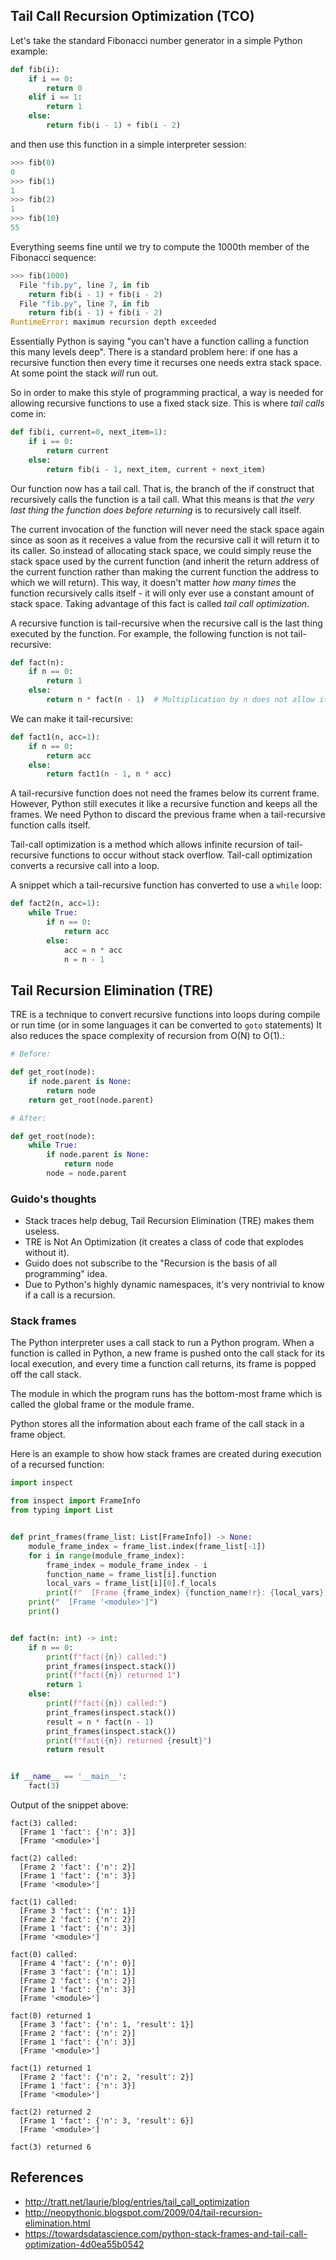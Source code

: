 ## Tail Call Recursion Optimization (TCO)

Let's take the standard Fibonacci number generator in a simple Python example:

```py
def fib(i):
    if i == 0:
        return 0
    elif i == 1:
        return 1
    else:
        return fib(i - 1) + fib(i - 2)
```

and then use this function in a simple interpreter session:

```py
>>> fib(0)
0
>>> fib(1)
1
>>> fib(2)
1
>>> fib(10)
55
```

Everything seems fine until we try to compute the 1000th member of the
Fibonacci sequence:

```py
>>> fib(1000)
  File "fib.py", line 7, in fib
    return fib(i - 1) + fib(i - 2)
  File "fib.py", line 7, in fib
    return fib(i - 1) + fib(i - 2)
RuntimeError: maximum recursion depth exceeded
```

Essentially Python is saying "you can't have a function calling a function this
many levels deep". There is a standard problem here: if one has a recursive
function then every time it recurses one needs extra stack space. At some point
the stack *will* run out.

So in order to make this style of programming practical, a way is needed for
allowing recursive functions to use a fixed stack size. This is where *tail
calls* come in:

```py
def fib(i, current=0, next_item=1):
    if i == 0:
        return current
    else:
        return fib(i - 1, next_item, current + next_item)
```

Our function now has a tail call. That is, the branch of the if construct that
recursively calls the function is a tail call. What this means is that *the very
last thing the function does before returning* is to recursively call itself.

The current invocation of the function will never need the stack space again
since as soon as it receives a value from the recursive call it will return it
to its caller. So instead of allocating stack space, we could simply reuse the
stack space used by the current function (and inherit the return address of the
current function rather than making the current function the address to which we
will return). This way, it doesn't matter *how many times* the function
recursively calls itself - it will only ever use a constant amount of stack
space. Taking advantage of this fact is called *tail call optimization*.

A recursive function is tail-recursive when the recursive call is the last thing
executed by the function. For example, the following function is not tail-recursive:

```py
def fact(n):
    if n == 0:
        return 1
    else:
        return n * fact(n - 1)  # Multiplication by n does not allow it to be tail-recursive.
```

We can make it tail-recursive:

```py
def fact1(n, acc=1):
    if n == 0:
        return acc
    else:
        return fact1(n - 1, n * acc) 
```

A tail-recursive function does not need the frames below its current frame. However,
Python still executes it like a recursive function and keeps all the frames. We need
Python to discard the previous frame when a tail-recursive function calls itself.

Tail-call optimization is a method which allows infinite recursion of tail-recursive
functions to occur without stack overflow. Tail-call optimization converts a recursive
call into a loop.

A snippet which a tail-recursive function has converted to use a `while` loop:

```py
def fact2(n, acc=1):
    while True:
        if n == 0:
            return acc
        else:
            acc = n * acc
            n = n - 1
 ```

## Tail Recursion Elimination (TRE)

TRE is a technique to convert recursive functions into loops during compile or
run time (or in some languages it can be converted to `goto` statements) It
also reduces the space complexity of recursion from O(N) to O(1).:

```py
# Before:

def get_root(node):
    if node.parent is None:
        return node
    return get_root(node.parent)

# After:

def get_root(node):
    while True:
        if node.parent is None:
            return node
        node = node.parent
```

### Guido's thoughts

* Stack traces help debug, Tail Recursion Elimination (TRE) makes them useless.
* TRE is Not An Optimization (it creates a class of code that explodes without
  it).
* Guido does not subscribe to the "Recursion is the basis of all programming"
  idea.
* Due to Python's highly dynamic namespaces, it's very nontrivial to know if a
  call is a recursion.

### Stack frames

The Python interpreter uses a call stack to run a Python program. When a
function is called in Python, a new frame is pushed onto the call stack for its
local execution, and every time a function call returns, its frame is popped
off the call stack.

The module in which the program runs has the bottom-most frame which is called
the global frame or the module frame.

Python stores all the information about each frame of the call stack in a frame object.

Here is an example to show how stack frames are created during execution of a recursed
function:

```py
import inspect

from inspect import FrameInfo
from typing import List


def print_frames(frame_list: List[FrameInfo]) -> None:
    module_frame_index = frame_list.index(frame_list[-1])
    for i in range(module_frame_index):
        frame_index = module_frame_index - i
        function_name = frame_list[i].function
        local_vars = frame_list[i][0].f_locals
        print(f"  [Frame {frame_index} {function_name!r}: {local_vars}]")
    print("  [Frame '<module>']")
    print()


def fact(n: int) -> int:
    if n == 0:
        print(f"fact({n}) called:")
        print_frames(inspect.stack())
        print(f"fact({n}) returned 1")
        return 1
    else:
        print(f"fact({n}) called:")
        print_frames(inspect.stack())
        result = n * fact(n - 1)
        print_frames(inspect.stack())
        print(f"fact({n}) returned {result}")
        return result


if __name__ == '__main__':
    fact(3)
```

Output of the snippet above:

```
fact(3) called:
  [Frame 1 'fact': {'n': 3}]
  [Frame '<module>']

fact(2) called:
  [Frame 2 'fact': {'n': 2}]
  [Frame 1 'fact': {'n': 3}]
  [Frame '<module>']

fact(1) called:
  [Frame 3 'fact': {'n': 1}]
  [Frame 2 'fact': {'n': 2}]
  [Frame 1 'fact': {'n': 3}]
  [Frame '<module>']

fact(0) called:
  [Frame 4 'fact': {'n': 0}]
  [Frame 3 'fact': {'n': 1}]
  [Frame 2 'fact': {'n': 2}]
  [Frame 1 'fact': {'n': 3}]
  [Frame '<module>']

fact(0) returned 1
  [Frame 3 'fact': {'n': 1, 'result': 1}]
  [Frame 2 'fact': {'n': 2}]
  [Frame 1 'fact': {'n': 3}]
  [Frame '<module>']

fact(1) returned 1
  [Frame 2 'fact': {'n': 2, 'result': 2}]
  [Frame 1 'fact': {'n': 3}]
  [Frame '<module>']

fact(2) returned 2
  [Frame 1 'fact': {'n': 3, 'result': 6}]
  [Frame '<module>']

fact(3) returned 6
```


## References

* http://tratt.net/laurie/blog/entries/tail_call_optimization
* http://neopythonic.blogspot.com/2009/04/tail-recursion-elimination.html
* https://towardsdatascience.com/python-stack-frames-and-tail-call-optimization-4d0ea55b0542
